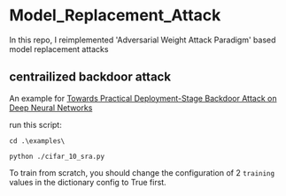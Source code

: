 # Model_Replacement_Attack
In this repo, I reimplemented 'Adversarial Weight Attack Paradigm' based model replacement attacks


## centrailized  backdoor attack
An example for [Towards Practical Deployment-Stage Backdoor Attack on Deep Neural Networks](https://arxiv.org/abs/2111.12965)

run this script:
```
cd .\examples\
```
```
python ./cifar_10_sra.py
```
To train from scratch, you should change the configuration of 2 `training` values in the dictionary config to True first.